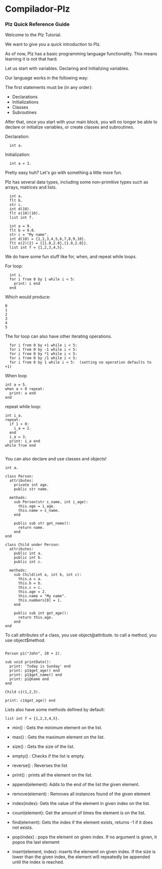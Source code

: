 # Compilador-Plz


### Plz Quick Reference Guide

Welcome to the Plz Tutorial.

We want to give you a quick introduction to Plz. 

As of now, Plz has a basic programming language functionality. This means learning it is not that hard.

Let us start with variables. Declaring and Initializing variables.

Our language works in the following way:

The first statements must be (in any order):
* Declarations 
* Initializations
* Classes
* Subroutines

After that, once you start with your main block, you will no longer be able to declare or initialize variables, or create classes and subroutines.

Declaration:
``` 
  int a.
```

Initialization:
```
  int a = 3.
```

Pretty easy huh? Let's go with something a little more fun. 

Plz has several data types, including some non-primitive types such as arrays, matrices and lists. 
```
  int a.
  flt b.
  str c.
  int d(10).
  flt e(10)(10).
  list int f.
  
  int a = 9.
  flt b = 9.0.
  str c = "My name".
  int d(10) = {1,2,3,4,5,6,7,8,9,10}.
  flt e(2)(2) = {{1.0,2.0},{1.0,2.0}}.
  list int f = {1,2,3,4,5}.

```

We do have some fun stuff like for, when, and repeat while loops. 

For loop:

```
  int i.
  for i from 0 by 1 while i < 5:
    print: i end
  end
```
Which would produce:
```
0
1
2
3
4
5
```

The for loop can also have other iterating operations. 
```
  for i from 0 by +1 while i < 5:
  for i from 0 by -1 while i < 5:
  for i from 0 by *1 while i < 5:
  for i from 0 by /1 while i < 5:
  for i from 0 by 1 while i < 5:  (setting no operation defaults to +1) 
```
When loop
```
int a = 5.
when a > 0 repeat:
  print: a end
end

```

repeat while loop:
```
int i_a.
repeat:
  if 1 > 0:
    i_a = 2.
  end
  i_a = 3.
  print: i_a end
while True end
    
```

You can also declare and use classes and objects!
```
int a.

class Person:
  attributes:
    private int age.
    public str name.

  methods:
    sub Person(str s_name, int i_age):
      this.age = i_age.
      this.name = s_name.
    end

    public sub str get_name():
      return name.
    end
end

class Child under Person:
  attributes:
    public int a.
    public int b.
    public int c.
  
  methods:
    sub Child(int a, int b, int c):
      this.a = a.
      this.b = b.
      this.c = c.
      this.age = 2.
      this.name = "My name".
      this.numbers[0] = 1.
    end

    public sub int get_age():
      return this.age.
    end
end
```
To call attributes of a class, you use object@attribute. 
to call a method, you use object$method.
```

Person p1("John", 20 + 2).

sub void printDate():
  print: 'Today is Sunday' end
  print: p1$get_age() end
  print: p1$get_name() end
  print: p1@name end
end

Child c1(1,2,3).

print: c1$get_age() end

```
Lists also have some methods defined by default:
```
list int f = {1,2,3,4,5}.
```
* min() : Gets the minimum element on the list.
* max() : Gets the maximum element on the list.
* size() : Gets the size of the list.
* empty() : Checks if the list is empty.
* reverse() : Reverses the list
* print() : prints all the element on the list. 

* append(element): Adds to the end of the list the given element.
* remove(element) : Removes all instances found of the given element
* index(index): Gets the value of the element in given index on the list.
* count(element): Get the amount of times the element is on the list. 
* find(element): Gets the index if the element exists, returns -1 if it does not exists.
* pop(index) : pops the element on given index. If no argument is given, it popos the last elememt

* insert(element, index): inserts the elememt on given index. If the size is lower than the given index, the element will repeatedly be appended until the index is reached. 
